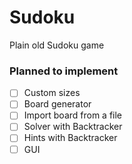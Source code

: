 # Sudoku
Plain old Sudoku game

### Planned to implement

- [ ] Custom sizes
- [ ] Board generator
- [ ] Import board from a file
- [ ] Solver with Backtracker
- [ ] Hints with Backtracker
- [ ] GUI
